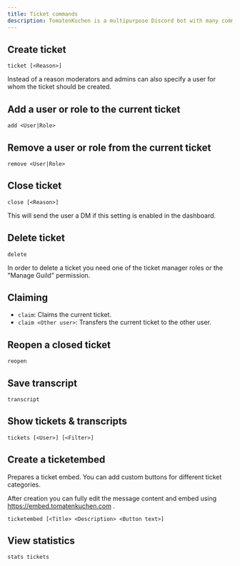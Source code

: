 ```yaml
---
title: Ticket commands
description: TomatenKuchen is a multipurpose Discord bot with many common and innovative features for your server. Lists the ticket commands.
---
```


## Create ticket

`ticket [<Reason>]`

Instead of a reason moderators and admins can also specify a user for whom the ticket should be created.

## Add a user or role to the current ticket

`add <User|Role>`

## Remove a user or role from the current ticket

`remove <User|Role>`

## Close ticket

`close [<Reason>]`

This will send the user a DM if this setting is enabled in the dashboard.

## Delete ticket

`delete`

In order to delete a ticket you need one of the ticket manager roles or the "Manage Guild" permission.

## Claiming

- `claim`: Claims the current ticket.
- `claim <Other user>`: Transfers the current ticket to the other user.

## Reopen a closed ticket

`reopen`

## Save transcript

`transcript`

## Show tickets & transcripts

`tickets [<User>] [<Filter>]`

## Create a ticketembed

Prepares a ticket embed. You can add custom buttons for different ticket categories.

After creation you can fully edit the message content and embed using https://embed.tomatenkuchen.com .

`ticketembed [<Title> <Description> <Button text>]`

## View statistics

`stats tickets`
